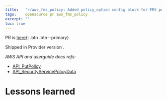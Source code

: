 ```yaml
---
title:   "r/aws_fms_policy: Added policy_option config block for FMS policy"
tags:    opensource pr aws_fms_policy
excerpt: ""
toc: true
---
```


PR is [here][pr]{: .btn .btn--primary}

Shipped in Provider version []().

*AWS API and userguide docs refs:*
- [API_PutPolicy](https://docs.aws.amazon.com/fms/2018-01-01/APIReference/API_PutPolicy.html)
- [API_SecurityServicePolicyData](https://docs.aws.amazon.com/fms/2018-01-01/APIReference/API_SecurityServicePolicyData.html)

# Lessons learned

[pr]:https://github.com/hashicorp/terraform-provider-aws/pull/25362
